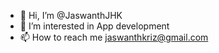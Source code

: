 - 👋 Hi, I’m @JaswanthJHK
- 👀 I’m interested in App development
- 📫 How to reach me jaswanthkriz@gmail.com

<!---
JaswanthJHK/JaswanthJHK is a ✨ special ✨ repository because its `README.md` (this file) appears on your GitHub profile.
You can click the Preview link to take a look at your changes.
--->
